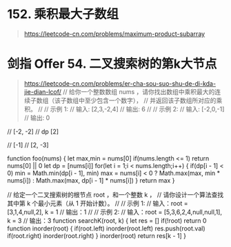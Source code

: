 # 152. 乘积最大子数组
> https://leetcode-cn.com/problems/maximum-product-subarray

# 剑指 Offer 54. 二叉搜索树的第k大节点
> https://leetcode-cn.com/problems/er-cha-sou-suo-shu-de-di-kda-jie-dian-lcof/
// 给你一个整数数组 nums ，请你找出数组中乘积最大的连续子数组（该子数组中至少包含一个数字），
// 并返回该子数组所对应的乘积。
//
// 示例 1:
// 输入: [2,3,-2,4]
// 输出: 6
//
// 示例 2:
// 输入: [-2,0,-1]
// 输出: 0

// [-2, -2]
// dp [2]

// [-1]
// [2, -3]

function foo(nums) {
  let max,min = nums[0]
  if(nums.length <= 1) return nums[0] || 0
  let dp = [nums[i]]
  for(let i = 1;i < nums.length;i++) {
      if(dp[i - 1] < 0) min = Math.min(dp[i - 1], min)
      max = nums[i] < 0 ? Math.max(max, min * nums[i]) : Math.max(max, dp[i - 1] * nums[i])
  }
  return max
}


// 给定一个二叉搜索树的根节点 root ，和一个整数 k ，
// 请你设计一个算法查找其中第 k 个最小元素（从 1 开始计数）。
// 
// 示例 1:
// 输入：root = [3,1,4,null,2], k = 1
// 输出：1
// 
// 示例 2:
// 输入：root = [5,3,6,2,4,null,null,1], k = 3
// 输出：3
function searchK(root, k) {
  	let res = []
    if(!root) return 0
	function inorder(root) {
      if(root.left) inorder(root.left)
      res.push(root.val)
      if(root.right) inorder(root.right)
    }
    inorder(root)
  	return res[k - 1]
}